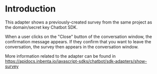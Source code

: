 # Introduction

This adapter shows a previously-created survey from the same project as the domain/secret key Chatbot SDK. 

When a user clicks on the "Close" button of the conversation window, the confirmation message appears. If they confirm that you want to leave the conversation, the survey then appears in the conversation window.

More information related to the adapter can be found in https://apidocs.inbenta.io/javascript-sdks/chatbot/sdk-adapters/show-survey